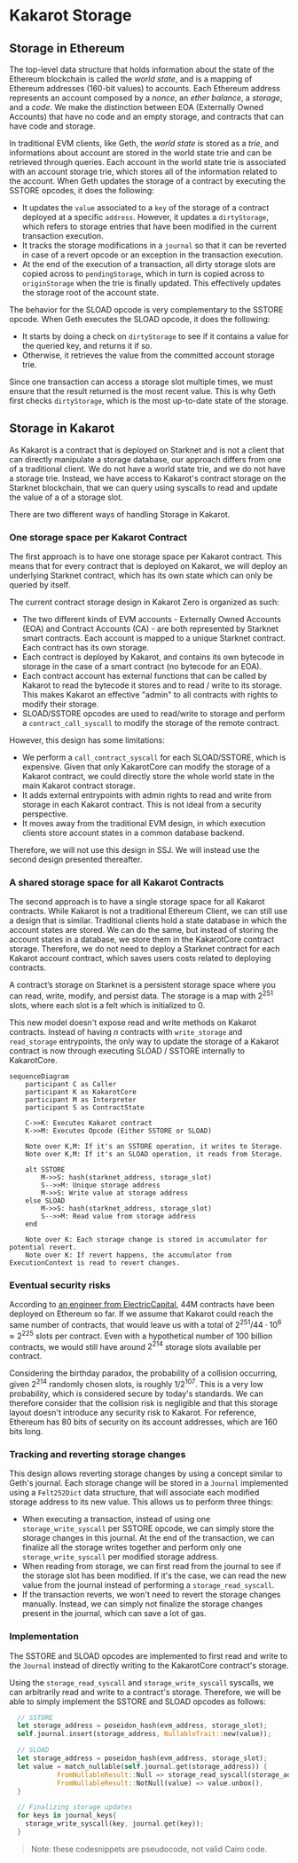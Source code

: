 # Kakarot Storage

## Storage in Ethereum

The top-level data structure that holds information about the state of the
Ethereum blockchain is called the _world state_, and is a mapping of Ethereum
addresses (160-bit values) to accounts. Each Ethereum address represents an
account composed by a _nonce_, an _ether balance_, a _storage_, and a _code_. We
make the distinction between EOA (Externally Owned Accounts) that have no code
and an empty storage, and contracts that can have code and storage.

In traditional EVM clients, like Geth, the _world state_ is stored as a _trie_,
and informations about account are stored in the world state trie and can be
retrieved through queries. Each account in the world state trie is associated
with an account storage trie, which stores all of the information related to the
account. When Geth updates the storage of a contract by executing the SSTORE
opcodes, it does the following:

- It updates the `value` associated to a `key` of the storage of a contract
  deployed at a specific `address`. However, it updates a `dirtyStorage`, which
  refers to storage entries that have been modified in the current transaction
  execution.
- It tracks the storage modifications in a `journal` so that it can be reverted
  in case of a revert opcode or an exception in the transaction execution.
- At the end of the execution of a transaction, all dirty storage slots are
  copied across to `pendingStorage`, which in turn is copied across to
  `originStorage` when the trie is finally updated. This effectively updates the
  storage root of the account state.

The behavior for the SLOAD opcode is very complementary to the SSTORE opcode.
When Geth executes the SLOAD opcode, it does the following:

- It starts by doing a check on `dirtyStorage` to see if it contains a value for
  the queried key, and returns it if so.
- Otherwise, it retrieves the value from the committed account storage trie.

Since one transaction can access a storage slot multiple times, we must ensure
that the result returned is the most recent value. This is why Geth first checks
`dirtyStorage`, which is the most up-to-date state of the storage.

## Storage in Kakarot

As Kakarot is a contract that is deployed on Starknet and is not a client that
can directly manipulate a storage database, our approach differs from one of a
traditional client. We do not have a world state trie, and we do not have a
storage trie. Instead, we have access to Kakarot's contract storage on the
Starknet blockchain, that we can query using syscalls to read and update the
value of a of a storage slot.

There are two different ways of handling Storage in Kakarot.

### One storage space per Kakarot Contract

The first approach is to have one storage space per Kakarot contract. This means
that for every contract that is deployed on Kakarot, we will deploy an
underlying Starknet contract, which has its own state which can only be queried
by itself.

The current contract storage design in Kakarot Zero is organized as such:

- The two different kinds of EVM accounts - Externally Owned Accounts (EOA) and
  Contract Accounts (CA) - are both represented by Starknet smart contracts.
  Each account is mapped to a unique Starknet contract. Each contract has its
  own storage.
- Each contract is deployed by Kakarot, and contains its own bytecode in storage
  in the case of a smart contract (no bytecode for an EOA).
- Each contract account has external functions that can be called by Kakarot to
  read the bytecode it stores and to read / write to its storage. This makes
  Kakarot an effective "admin" to all contracts with rights to modify their
  storage.
- SLOAD/SSTORE opcodes are used to read/write to storage and perform a
  `contract_call_syscall` to modify the storage of the remote contract.

However, this design has some limitations:

- We perform a `call_contract_syscall` for each SLOAD/SSTORE, which is
  expensive. Given that only KakarotCore can modify the storage of a Kakarot
  contract, we could directly store the whole world state in the main Kakarot
  contract storage.
- It adds external entrypoints with admin rights to read and write from storage
  in each Kakarot contract. This is not ideal from a security perspective.
- It moves away from the traditional EVM design, in which execution clients
  store account states in a common database backend.

Therefore, we will not use this design in SSJ. We will instead use the second
design presented thereafter.

### A shared storage space for all Kakarot Contracts

The second approach is to have a single storage space for all Kakarot contracts.
While Kakarot is not a traditional Ethereum Client, we can still use a design
that is similar. Traditional clients hold a state database in which the account
states are stored. We can do the same, but instead of storing the account states
in a database, we store them in the KakarotCore contract storage. Therefore, we
do not need to deploy a Starknet contract for each Kakarot account contract,
which saves users costs related to deploying contracts.

A contract’s storage on Starknet is a persistent storage space where you can
read, write, modify, and persist data. The storage is a map with $2^{251}$
slots, where each slot is a felt which is initialized to 0.

This new model doesn't expose read and write methods on Kakarot contracts.
Instead of having $n$ contracts with `write_storage` and `read_storage`
entrypoints, the only way to update the storage of a Kakarot contract is now
through executing SLOAD / SSTORE internally to KakarotCore.

```mermaid
sequenceDiagram
    participant C as Caller
    participant K as KakarotCore
    participant M as Interpreter
    participant S as ContractState

    C->>K: Executes Kakarot contract
    K->>M: Executes Opcode (Either SSTORE or SLOAD)

    Note over K,M: If it's an SSTORE operation, it writes to Storage.
    Note over K,M: If it's an SLOAD operation, it reads from Storage.

    alt SSTORE
        M->>S: hash(starknet_address, storage_slot)
        S-->>M: Unique storage address
        M->>S: Write value at storage address
    else SLOAD
        M->>S: hash(starknet_address, storage_slot)
        S-->>M: Read value from storage address
    end

    Note over K: Each storage change is stored in accumulator for potential revert.
    Note over K: If revert happens, the accumulator from ExecutionContext is read to revert changes.

```

### Eventual security risks

According to
[an engineer from ElectricCapital](https://twitter.com/n4motto/status/1554853912074522624?s=20),
44M contracts have been deployed on Ethereum so far. If we assume that Kakarot
could reach the same number of contracts, that would leave us with a total of
$2^{251} / 44\cdot10^6 \approx 2^{225}$ slots per contract. Even with a
hypothetical number of 100 billion contracts, we would still have around
$2^{214}$ storage slots available per contract.

Considering the birthday paradox, the probability of a collision occurring,
given $2^{214}$ randomly chosen slots, is roughly $1/2^{107}$. This is a very
low probability, which is considered secure by today's standards. We can
therefore consider that the collision risk is negligible and that this storage
layout doesn't introduce any security risk to Kakarot. For reference, Ethereum
has 80 bits of security on its account addresses, which are 160 bits long.

### Tracking and reverting storage changes

This design allows reverting storage changes by using a concept similar to
Geth's journal. Each storage change will be stored in a `Journal` implemented
using a `Felt252Dict` data structure, that will associate each modified storage
address to its new value. This allows us to perform three things:

- When executing a transaction, instead of using one `storage_write_syscall` per
  SSTORE opcode, we can simply store the storage changes in this journal. At the
  end of the transaction, we can finalize all the storage writes together and
  perform only one `storage_write_syscall` per modified storage address.
- When reading from storage, we can first read from the journal to see if the
  storage slot has been modified. If it's the case, we can read the new value
  from the journal instead of performing a `storage_read_syscall`.
- If the transaction reverts, we won't need to revert the storage changes
  manually. Instead, we can simply not finalize the storage changes present in
  the journal, which can save a lot of gas.

### Implementation

The SSTORE and SLOAD opcodes are implemented to first read and write to the
`Journal` instead of directly writing to the KakarotCore contract's storage.

Using the `storage_read_syscall` and `storage_write_syscall` syscalls, we can
arbitrarily read and write to a contract's storage. Therefore, we will be able
to simply implement the SSTORE and SLOAD opcodes as follows:

```rust
  // SSTORE
  let storage_address = poseidon_hash(evm_address, storage_slot);
  self.journal.insert(storage_address, NullableTrait::new(value));
```

```rust
  // SLOAD
  let storage_address = poseidon_hash(evm_address, storage_slot);
  let value = match_nullable(self.journal.get(storage_address)) {
            FromNullableResult::Null => storage_read_syscall(storage_address),
            FromNullableResult::NotNull(value) => value.unbox(),
  }
```

```rust
  // Finalizing storage updates
  for keys in journal_keys{
    storage_write_syscall(key, journal.get(key));
  }
```

> Note: these codesnippets are pseudocode, not valid Cairo code.
